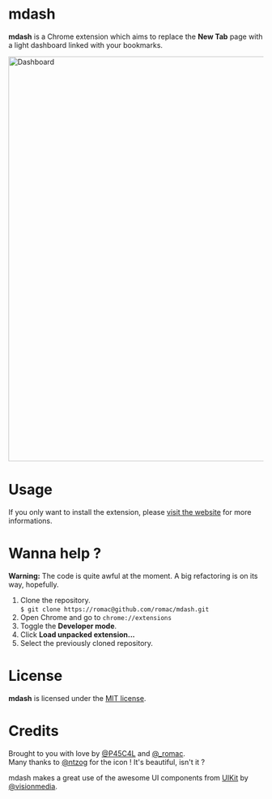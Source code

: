 # mdash

**mdash** is a Chrome extension which aims to replace the **New Tab** page with a light dashboard linked with your bookmarks.  

<img src="http://f.cl.ly/items/3H2K273T191W0D0N1v3M/dashboard-v0.2.png" alt="Dashboard" width="800" />

# Usage

If you only want to install the extension, please [visit the website](http://romac.me/mdash/) for more informations.

# Wanna help ?

**Warning:** The code is quite awful at the moment. A big refactoring is on its way, hopefully.

1. Clone the repository.  
   `$ git clone https://romac@github.com/romac/mdash.git`
2. Open Chrome and go to `chrome://extensions`  
3. Toggle the **Developer mode**.  
4. Click **Load unpacked extension...**  
5. Select the previously cloned repository.  

# License

**mdash** is licensed under the [MIT license](http://www.opensource.org/licenses/mit-license.php).

# Credits

Brought to you with love by [@P45C4L](http://twitter.com/P45C4L) and [@_romac](http://twitter.com/_romac).  
Many thanks to [@ntzog](http://tzog.ch) for the icon ! It's beautiful, isn't it ?

mdash makes a great use of the awesome UI components from [UIKit](http://visionmedia.github.com/uikit/) by [@visionmedia](http://github.com/visionmedia).
